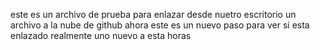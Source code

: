 este es un archivo de prueba para enlazar desde nuetro escritorio
un archivo a la nube de github 
 ahora este es un nuevo paso para ver si esta enlazado realmente
 uno nuevo a esta horas